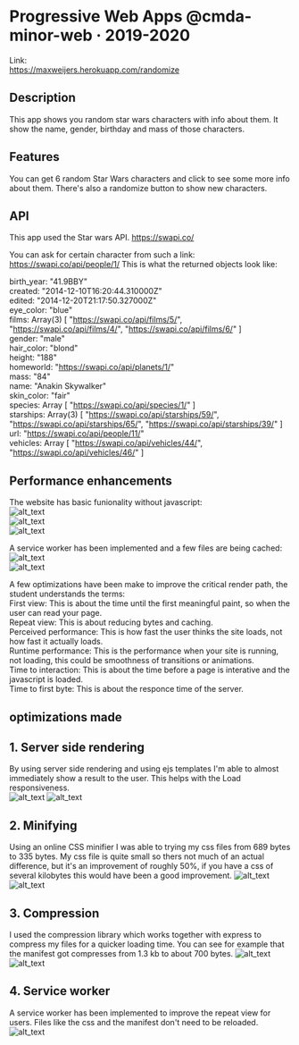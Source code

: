 # Progressive Web Apps @cmda-minor-web · 2019-2020

Link:  
https://maxweijers.herokuapp.com/randomize


<!-- Add a link to your live demo in Github Pages 🌐-->
## Description
This app shows you random star wars characters with info about them. It show the name, gender, birthday and mass of those characters. 

## Features
You can get 6 random Star Wars characters and click to see some more info about them. There's also a randomize button to show new characters.

## API
This app used the Star wars API.
https://swapi.co/

You can ask for certain character from such a link: 
https://swapi.co/api/people/1/
This is what the returned objects look like:

​​birth_year: "41.9BBY"  
​​​created: "2014-12-10T16:20:44.310000Z"  
​​​edited: "2014-12-20T21:17:50.327000Z"  
​​eye_color: "blue"  
​films: Array(3) [ "https://swapi.co/api/films/5/", "https://swapi.co/api/films/4/", "https://swapi.co/api/films/6/" ]  
gender: "male"  
hair_color: "blond"  
height: "188"  
homeworld: "https://swapi.co/api/planets/1/"  
mass: "84"  
name: "Anakin Skywalker"  
skin_color: "fair"  
species: Array [ "https://swapi.co/api/species/1/" ]  
starships: Array(3) [ "https://swapi.co/api/starships/59/", "https://swapi.co/api/starships/65/", "https://swapi.co/api/starships/39/" ]  
url: "https://swapi.co/api/people/11/"  
vehicles: Array [ "https://swapi.co/api/vehicles/44/", "https://swapi.co/api/vehicles/46/" ]

## Performance enhancements

The website has basic funionality without javascript:  
![alt_text](https://github.com/mordock/progressive-web-apps-1920/blob/master/course/schoolstuff/javascript_block001.png)  
![alt_text](https://github.com/mordock/progressive-web-apps-1920/blob/master/course/schoolstuff/javascript_block002.png)  
![alt_text](https://github.com/mordock/progressive-web-apps-1920/blob/master/course/schoolstuff/javascript_block003.png)  

A service worker has been implemented and a few files are being cached:
![alt_text](https://github.com/mordock/progressive-web-apps-1920/blob/master/course/schoolstuff/serviceworker001.png)  
![alt_text](https://github.com/mordock/progressive-web-apps-1920/blob/master/course/schoolstuff/serviceworker002.png)  

A few optimizations have been make to improve the critical render path, the student understands the terms:  
First view: This is about the time until the first meaningful paint, so when the user can read your page.  
Repeat view: This is about reducing bytes and caching.  
Perceived performance: This is how fast the user thinks the site loads, not how fast it actually loads.  
Runtime performance:  This is the performance when your site is running, not loading, this could be smoothness of transitions or animations.  
Time to interaction: This is about the time before a page is interative and the javascript is loaded.  
Time to first byte: This is about the responce time of the server.  

## optimizations made

## 1. Server side rendering
By using server side rendering and using ejs templates I'm able to almost immediately show a result to the user. This helps with the Load responsiveness.  
![alt_text](https://github.com/mordock/progressive-web-apps-1920/blob/master/course/schoolstuff/Server001.png)
![alt_text](https://github.com/mordock/progressive-web-apps-1920/blob/master/course/schoolstuff/Server002.png)

## 2. Minifying  
Using an online CSS minifier I was able to trying my css files from 689 bytes to 335 bytes. My css file is quite small so thers not much of an actual difference, but it's an improvement of roughly 50%, if you have a css of several kilobytes this would have been a good improvement.
![alt_text](https://github.com/mordock/progressive-web-apps-1920/blob/master/course/schoolstuff/minify002.png)
![alt_text](https://github.com/mordock/progressive-web-apps-1920/blob/master/course/schoolstuff/minify001.png)

## 3. Compression  
I used the compression library which works together with express to compress my files for a quicker loading time. You can see for example that the manifest got compresses from 1.3 kb to about 700 bytes.
![alt_text](https://github.com/mordock/progressive-web-apps-1920/blob/master/course/schoolstuff/compress001.png)
![alt_text](https://github.com/mordock/progressive-web-apps-1920/blob/master/course/schoolstuff/compress002.png)

## 4. Service worker  
A service worker has been implemented to improve the repeat view for users. Files like the css and the manifest don't need to be reloaded. 
![alt_text](https://github.com/mordock/progressive-web-apps-1920/blob/master/course/schoolstuff/service001.png)


<!-- Add a nice image here at the end of the week, showing off your shiny frontend 📸 -->

<!-- Maybe a table of contents here? 📚 -->

<!-- How about a section that describes how to install this project? 🤓 -->

<!-- ...but how does one use this project? What are its features 🤔 -->

<!-- Maybe a checklist of done stuff and stuff still on your wishlist? ✅ -->

<!-- How about a license here? 📜 (or is it a licence?) 🤷 -->
